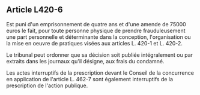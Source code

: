 Article L420-6
----
Est puni d'un emprisonnement de quatre ans et d'une amende de 75000 euros le
fait, pour toute personne physique de prendre frauduleusement une part
personnelle et déterminante dans la conception, l'organisation ou la mise en
oeuvre de pratiques visées aux articles L. 420-1 et L. 420-2.

Le tribunal peut ordonner que sa décision soit publiée intégralement ou par
extraits dans les journaux qu'il désigne, aux frais du condamné.

Les actes interruptifs de la prescription devant le Conseil de la concurrence en
application de l'article L. 462-7 sont également interruptifs de la prescription
de l'action publique.
